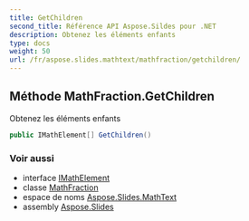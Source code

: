 ```yaml
---
title: GetChildren
second_title: Référence API Aspose.Sildes pour .NET
description: Obtenez les éléments enfants
type: docs
weight: 50
url: /fr/aspose.slides.mathtext/mathfraction/getchildren/
---
```


## Méthode MathFraction.GetChildren

Obtenez les éléments enfants

```csharp
public IMathElement[] GetChildren()
```

### Voir aussi

* interface [IMathElement](../../imathelement)
* classe [MathFraction](../../mathfraction)
* espace de noms [Aspose.Slides.MathText](../../mathfraction)
* assembly [Aspose.Slides](../../../)

<!-- NE PAS ÉDITER : généré par xmldocmd pour Aspose.Slides.dll -->
